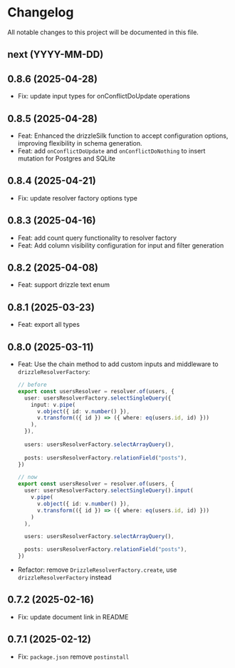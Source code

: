 # Changelog

All notable changes to this project will be documented in this file.

## next (YYYY-MM-DD)

## 0.8.6 (2025-04-28)

- Fix: update input types for onConflictDoUpdate operations

## 0.8.5 (2025-04-28)

- Feat: Enhanced the drizzleSilk function to accept configuration options, improving flexibility in schema generation.
- Feat: add `onConflictDoUpdate` and `onConflictDoNothing` to insert mutation for Postgres and SQLite

## 0.8.4 (2025-04-21)

- Fix: update resolver factory options type

## 0.8.3 (2025-04-16)

- Feat: add count query functionality to resolver factory
- Feat: Add column visibility configuration for input and filter generation

## 0.8.2 (2025-04-08)

- Feat: support drizzle text enum

## 0.8.1 (2025-03-23)

- Feat: export all types

## 0.8.0 (2025-03-11)

- Feat: Use the chain method to add custom inputs and middleware to `drizzleResolverFactory`:
  ```ts
  // before 
  export const usersResolver = resolver.of(users, {
    user: usersResolverFactory.selectSingleQuery({
      input: v.pipe( 
        v.object({ id: v.number() }), 
        v.transform(({ id }) => ({ where: eq(users.id, id) })) 
      ), 
    }), 
   
    users: usersResolverFactory.selectArrayQuery(),
   
    posts: usersResolverFactory.relationField("posts"),
  })
  
  // now
  export const usersResolver = resolver.of(users, {
    user: usersResolverFactory.selectSingleQuery().input(
      v.pipe(
        v.object({ id: v.number() }),
        v.transform(({ id }) => ({ where: eq(users.id, id) }))
      )
    ),

    users: usersResolverFactory.selectArrayQuery(),

    posts: usersResolverFactory.relationField("posts"),
  })
  ```
- Refactor: remove `DrizzleResolverFactory.create`, use `drizzleResolverFactory` instead

## 0.7.2 (2025-02-16)

- Fix: update document link in README

## 0.7.1 (2025-02-12)

- Fix: `package.json` remove `postinstall` 